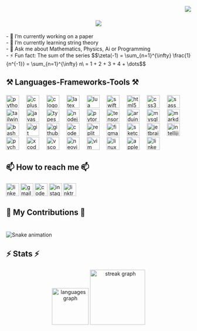<img align="right" src="https://visitor-badge.laobi.icu/badge?page_id=salesp07.salesp07" />

<h1 align="center">
    <img src="https://readme-typing-svg.herokuapp.com/?font=Righteous&size=35&center=true&vCenter=true&width=500&height=70&duration=4000&lines=Hello+There!+👋;+I'm+Filip+Jaskovic!;" />
</h1>
<p align="left">- 🔭 I’m currently working on a paper<br>- 🌱 I’m currently learning string theory<br>- 💬 Ask me about Mathematics, Physics, Ai or Programming<br>- ⚡ Fun fact: The sum of the series $$\zeta(-1) = \sum_{n=1}^{\infty} \frac{1}{n^{-1}} = \sum_{n=1}^{\infty} n\ = 1 + 2 + 3 + 4 + \dots$$</p>

###

<h2 align="left">⚒️ Languages-Frameworks-Tools ⚒️</h2>

###

<div align="left">
  <img src="https://skillicons.dev/icons?i=py" height="35" alt="python logo"  />
  <img width="12" />
  <img src="https://skillicons.dev/icons?i=cpp" height="35" alt="cplusplus logo"  />
  <img width="12" />
  <img src="https://skillicons.dev/icons?i=c" height="35" alt="c logo"  />
  <img width="12" />
  <img src="https://skillicons.dev/icons?i=latex" height="35" alt="latex logo"  />
  <img width="12" />
  <img src="https://skillicons.dev/icons?i=lua" height="35" alt="lua logo"  />
  <img width="12" />
  <img src="https://skillicons.dev/icons?i=swift" height="35" alt="swift logo"  />
  <img width="12" />
  <img src="https://skillicons.dev/icons?i=html" height="35" alt="html5 logo"  />
  <img width="12" />
  <img src="https://skillicons.dev/icons?i=css" height="35" alt="css3 logo"  />
  <img width="12" />
  <img src="https://skillicons.dev/icons?i=sass" height="35" alt="sass logo"  />
  <img width="12" />
  <img src="https://skillicons.dev/icons?i=tailwind" height="35" alt="tailwindcss logo"  />
  <img width="12" />
  <img src="https://skillicons.dev/icons?i=js" height="35" alt="javascript logo"  />
  <img width="12" />
  <img src="https://skillicons.dev/icons?i=ts" height="35" alt="typescript logo"  />
  <img width="12" />
  <img src="https://skillicons.dev/icons?i=nodejs" height="35" alt="nodejs logo"  />
  <img width="12" />
  <img src="https://skillicons.dev/icons?i=pytorch" height="35" alt="pytorch logo"  />
  <img width="12" />
  <img src="https://skillicons.dev/icons?i=tensorflow" height="35" alt="tensorflow logo"  />
  <img width="12" />
  <img src="https://cdn.simpleicons.org/arduino/00979D" height="35" alt="arduino logo"  />
  <img width="12" />
  <img src="https://skillicons.dev/icons?i=mysql" height="35" alt="mysql logo"  />
  <img width="12" />
  <img src="https://skillicons.dev/icons?i=md" height="35" alt="markdown logo"  />
  <img width="12" />
  <img src="https://skillicons.dev/icons?i=bash" height="35" alt="bash logo"  />
  <img width="12" />
  <img src="https://skillicons.dev/icons?i=git" height="35" alt="git logo"  />
  <img width="12" />
  <img src="https://skillicons.dev/icons?i=github" height="35" alt="github logo"  />
  <img width="12" />
  <img src="https://skillicons.dev/icons?i=codepen" height="35" alt="codepen logo"  />
  <img width="12" />
  <img src="https://skillicons.dev/icons?i=replit" height="35" alt="replit logo"  />
  <img width="12" />
  <img src="https://skillicons.dev/icons?i=figma" height="35" alt="figma logo"  />
  <img width="12" />
  <img src="https://cdn.jsdelivr.net/gh/devicons/devicon/icons/sketch/sketch-original.svg" height="35" alt="sketch logo"  />
  <img width="12" />
  <img src="https://cdn.jsdelivr.net/gh/devicons/devicon/icons/jetbrains/jetbrains-original.svg" height="35" alt="jetbrains logo"  />
  <img width="12" />
  <img src="https://skillicons.dev/icons?i=idea" height="35" alt="intellijidea logo"  />
  <img width="12" />
  <img src="https://cdn.jsdelivr.net/gh/devicons/devicon/icons/pycharm/pycharm-original.svg" height="35" alt="pycharm logo"  />
  <img width="12" />
  <img src="https://cdn.jsdelivr.net/gh/devicons/devicon/icons/xcode/xcode-original.svg" height="35" alt="xcode logo"  />
  <img width="12" />
  <img src="https://skillicons.dev/icons?i=vscode" height="35" alt="vscode logo"  />
  <img width="12" />
  <img src="https://skillicons.dev/icons?i=neovim" height="35" alt="neovim logo"  />
  <img width="12" />
  <img src="https://skillicons.dev/icons?i=vim" height="35" alt="vim logo"  />
  <img width="12" />
  <img src="https://skillicons.dev/icons?i=linux" height="35" alt="linux logo"  />
  <img width="12" />
  <img src="https://cdn.jsdelivr.net/gh/devicons/devicon/icons/apple/apple-original.svg" height="35" alt="apple logo"  />
  <img width="12" />
  <img src="https://skillicons.dev/icons?i=linkedin" height="35" alt="linkedin logo"  />
</div>

###

<h2 align="left">📫 How to reach me 📫</h2>

###

<div align="left">
  <img src="https://img.shields.io/static/v1?message=LinkedIn&logo=linkedin&label=&color=0077B5&logoColor=white&labelColor=&style=for-the-badge" height="35" alt="linkedin logo"  />
  <img src="https://img.shields.io/static/v1?message=Gmail&logo=gmail&label=&color=D14836&logoColor=white&labelColor=&style=for-the-badge" height="35" alt="gmail logo"  />
  <img src="https://img.shields.io/static/v1?message=Codepen&logo=codepen&label=&color=000000&logoColor=white&labelColor=&style=for-the-badge" height="35" alt="codepen logo"  />
  <img src="https://img.shields.io/static/v1?message=Instagram&logo=instagram&label=&color=E4405F&logoColor=white&labelColor=&style=for-the-badge" height="35" alt="instagram logo"  />
  <img src="https://img.shields.io/static/v1?message=Linktree&logo=linktree&label=&color=1de9b6&logoColor=white&labelColor=&style=for-the-badge" height="35" alt="linktree logo"  />
</div>

###

<h2 align="left">🐍 My Contributions 🐍</h2>

###

<br clear="both">

<img src="https://raw.githubusercontent.com/FilipJaskovic/FilipJaskovic/output/snake.svg" alt="Snake animation" />

###

<h2 align="left">⚡ Stats ⚡</h2>

###

<div align="center">
  <img src="https://github-readme-stats.vercel.app/api/top-langs?username=FilipJaskovic&locale=en&hide_title=false&layout=compact&card_width=320&langs_count=5&theme=github_dark&hide_border=true&order=2" height="100" alt="languages graph"  />
  <img src="https://streak-stats.demolab.com?user=FilipJaskovic&locale=en&mode=weekly&theme=github_dark&hide_border=true&border_radius=5&order=3" height="150" alt="streak graph"  />
</div>

###
